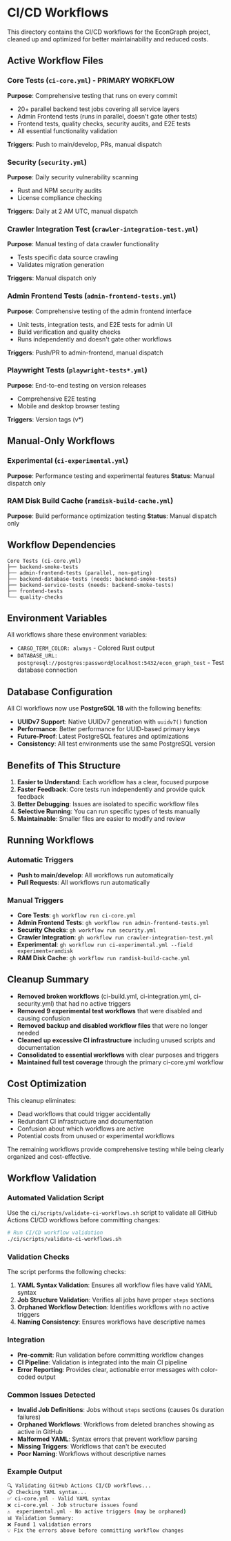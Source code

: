 # CI/CD Workflows

This directory contains the CI/CD workflows for the EconGraph project, cleaned up and optimized for better maintainability and reduced costs.

## Active Workflow Files

### Core Tests (`ci-core.yml`) - **PRIMARY WORKFLOW**
**Purpose**: Comprehensive testing that runs on every commit
- 20+ parallel backend test jobs covering all service layers
- Admin Frontend tests (runs in parallel, doesn't gate other tests)
- Frontend tests, quality checks, security audits, and E2E tests
- All essential functionality validation

**Triggers**: Push to main/develop, PRs, manual dispatch

### Security (`security.yml`)
**Purpose**: Daily security vulnerability scanning
- Rust and NPM security audits
- License compliance checking

**Triggers**: Daily at 2 AM UTC, manual dispatch

### Crawler Integration Test (`crawler-integration-test.yml`)
**Purpose**: Manual testing of data crawler functionality
- Tests specific data source crawling
- Validates migration generation

**Triggers**: Manual dispatch only

### Admin Frontend Tests (`admin-frontend-tests.yml`)
**Purpose**: Comprehensive testing of the admin frontend interface
- Unit tests, integration tests, and E2E tests for admin UI
- Build verification and quality checks
- Runs independently and doesn't gate other workflows

**Triggers**: Push/PR to admin-frontend, manual dispatch

### Playwright Tests (`playwright-tests*.yml`)
**Purpose**: End-to-end testing on version releases
- Comprehensive E2E testing
- Mobile and desktop browser testing

**Triggers**: Version tags (v*)

## Manual-Only Workflows

### Experimental (`ci-experimental.yml`)
**Purpose**: Performance testing and experimental features
**Status**: Manual dispatch only

### RAM Disk Build Cache (`ramdisk-build-cache.yml`)
**Purpose**: Build performance optimization testing
**Status**: Manual dispatch only

## Workflow Dependencies

```
Core Tests (ci-core.yml)
├── backend-smoke-tests
├── admin-frontend-tests (parallel, non-gating)
├── backend-database-tests (needs: backend-smoke-tests)
├── backend-service-tests (needs: backend-smoke-tests)
├── frontend-tests
└── quality-checks
```

## Environment Variables

All workflows share these environment variables:
- `CARGO_TERM_COLOR: always` - Colored Rust output
- `DATABASE_URL: postgresql://postgres:password@localhost:5432/econ_graph_test` - Test database connection

## Database Configuration

All CI workflows now use **PostgreSQL 18** with the following benefits:
- **UUIDv7 Support**: Native UUIDv7 generation with `uuidv7()` function
- **Performance**: Better performance for UUID-based primary keys
- **Future-Proof**: Latest PostgreSQL features and optimizations
- **Consistency**: All test environments use the same PostgreSQL version

## Benefits of This Structure

1. **Easier to Understand**: Each workflow has a clear, focused purpose
2. **Faster Feedback**: Core tests run independently and provide quick feedback
3. **Better Debugging**: Issues are isolated to specific workflow files
4. **Selective Running**: You can run specific types of tests manually
5. **Maintainable**: Smaller files are easier to modify and review

## Running Workflows

### Automatic Triggers
- **Push to main/develop**: All workflows run automatically
- **Pull Requests**: All workflows run automatically

### Manual Triggers
- **Core Tests**: `gh workflow run ci-core.yml`
- **Admin Frontend Tests**: `gh workflow run admin-frontend-tests.yml`
- **Security Checks**: `gh workflow run security.yml`
- **Crawler Integration**: `gh workflow run crawler-integration-test.yml`
- **Experimental**: `gh workflow run ci-experimental.yml --field experiment=ramdisk`
- **RAM Disk Cache**: `gh workflow run ramdisk-build-cache.yml`

## Cleanup Summary

- **Removed broken workflows** (ci-build.yml, ci-integration.yml, ci-security.yml) that had no active triggers
- **Removed 9 experimental test workflows** that were disabled and causing confusion
- **Removed backup and disabled workflow files** that were no longer needed
- **Cleaned up excessive CI infrastructure** including unused scripts and documentation
- **Consolidated to essential workflows** with clear purposes and triggers
- **Maintained full test coverage** through the primary ci-core.yml workflow

## Cost Optimization

This cleanup eliminates:
- Dead workflows that could trigger accidentally
- Redundant CI infrastructure and documentation
- Confusion about which workflows are active
- Potential costs from unused or experimental workflows

The remaining workflows provide comprehensive testing while being clearly organized and cost-effective.

## Workflow Validation

### Automated Validation Script

Use the `ci/scripts/validate-ci-workflows.sh` script to validate all GitHub Actions CI/CD workflows before committing changes:

```bash
# Run CI/CD workflow validation
./ci/scripts/validate-ci-workflows.sh
```

### Validation Checks

The script performs the following checks:

1. **YAML Syntax Validation**: Ensures all workflow files have valid YAML syntax
2. **Job Structure Validation**: Verifies all jobs have proper `steps` sections
3. **Orphaned Workflow Detection**: Identifies workflows with no active triggers
4. **Naming Consistency**: Ensures workflows have descriptive names

### Integration

- **Pre-commit**: Run validation before committing workflow changes
- **CI Pipeline**: Validation is integrated into the main CI pipeline
- **Error Reporting**: Provides clear, actionable error messages with color-coded output

### Common Issues Detected

- **Invalid Job Definitions**: Jobs without `steps` sections (causes 0s duration failures)
- **Orphaned Workflows**: Workflows from deleted branches showing as active in GitHub
- **Malformed YAML**: Syntax errors that prevent workflow parsing
- **Missing Triggers**: Workflows that can't be executed
- **Poor Naming**: Workflows without descriptive names

### Example Output

```bash
🔍 Validating GitHub Actions CI/CD workflows...
📋 Checking YAML syntax...
✅ ci-core.yml - Valid YAML syntax
❌ ci-core.yml - Job structure issues found
⚠️  experimental.yml - No active triggers (may be orphaned)
📊 Validation Summary:
❌ Found 1 validation errors
💡 Fix the errors above before committing workflow changes
```